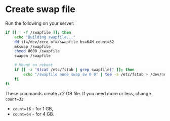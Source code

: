 Create swap file
================

Run the following on your server:

```bash
if [[ ! -f /swapfile ]]; then
    echo "Building swapfile..."
    dd if=/dev/zero of=/swapfile bs=64M count=32
    mkswap /swapfile
    chmod 0600 /swapfile
    swapon /swapfile

    # Mount on reboot
    if [[ -z "$(cat /etc/fstab | grep swapfile)" ]]; then
        echo "/swapfile none swap sw 0 0" | tee -a /etc/fstab > /dev/null 2>&1
    fi
fi
```

These commands create a 2 GB file.
If you need more or less, change `count=32`:

* `count=16` - for 1 GB,
* `count=64` - for 4 GB.
